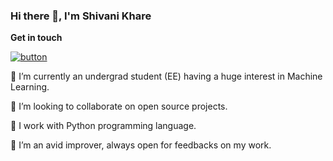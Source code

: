 ### Hi there 👋, I'm Shivani Khare

**Get in touch** 

[![button](https://lh3.googleusercontent.com/0xjE-2d4arkwcxkvLc7x613aHiAw8jDkXCzoz4WtnvyeSzXFsPWfmXE4jQw0Jo_3FZbT=s85)](www.linkedin.com/in/shivani-khare)  

🔭 I’m currently an undergrad student (EE) having a huge interest in Machine Learning.

👯 I’m looking to collaborate on open source projects.

💬 I work with Python programming language.

🌱 I’m an avid improver, always open for feedbacks on my work.



<!--
**Shivani-Khare/Shivani-Khare** is a ✨ _special_ ✨ repository because its `README.md` (this file) appears on your GitHub profile.

Here are some ideas to get you started:

- 🔭 I’m currently working on ...
- 🌱 I’m currently learning ...
- 👯 I’m looking to collaborate on ...
- 🤔 I’m looking for help with ...
- 💬 Ask me about ...
- 📫 How to reach me: ...
- 😄 Pronouns: ...
- ⚡ Fun fact: ...
-->
